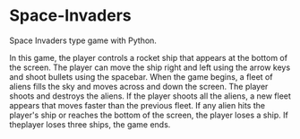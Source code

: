 # Space-Invaders
Space Invaders type game with Python.

In this game, the player controls a rocket ship that appears at the bottom of the screen. The player can move the ship right and left using the arrow keys and shoot bullets using the spacebar. When the game begins, a fleet of aliens fills the sky and moves across and down the screen. The player shoots and destroys the aliens. If the player shoots all the aliens, a new fleet appears that moves faster than the previous fleet. If any alien hits the player's ship or reaches the bottom of the screen, the player loses a ship. If theplayer loses three ships, the game ends.
